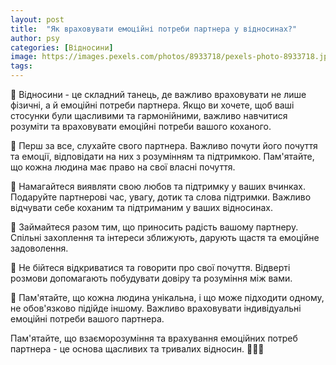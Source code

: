 ```yaml
---
layout: post
title:  "Як враховувати емоційні потреби партнера у відносинах?"
author: psy
categories: [Відносини]
image: https://images.pexels.com/photos/8933718/pexels-photo-8933718.jpeg?auto=compress&cs=tinysrgb&fit=crop&h=627&w=1200
tags: 
---
```


🌟 Відносини - це складний танець, де важливо враховувати не лише фізичні, а й емоційні потреби партнера. Якщо ви хочете, щоб ваші стосунки були щасливими та гармонійними, важливо навчитися розуміти та враховувати емоційні потреби вашого коханого.

💖 Перш за все, слухайте свого партнера. Важливо почути його почуття та емоції, відповідати на них з розумінням та підтримкою. Пам'ятайте, що кожна людина має право на свої власні почуття.

🤝 Намагайтеся виявляти свою любов та підтримку у ваших вчинках. Подаруйте партнерові час, увагу, дотик та слова підтримки. Важливо відчувати себе коханим та підтриманим у ваших відносинах.

🌈 Займайтеся разом тим, що приносить радість вашому партнеру. Спільні захоплення та інтереси зближують, дарують щастя та емоційне задоволення.

💬 Не бійтеся відкриватися та говорити про свої почуття. Відверті розмови допомагають побудувати довіру та розуміння між вами.

🌺 Пам'ятайте, що кожна людина унікальна, і що може підходити одному, не обов'язково підійде іншому. Важливо враховувати індивідуальні емоційні потреби вашого партнера.

Пам'ятайте, що взаєморозуміння та врахування емоційних потреб партнера - це основа щасливих та тривалих відносин. 🌟💖🌈



